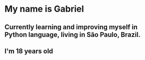 # My name is Gabriel

## Currently learning and improving myself in Python language, living in São Paulo, Brazil.
## I'm 18 years old
